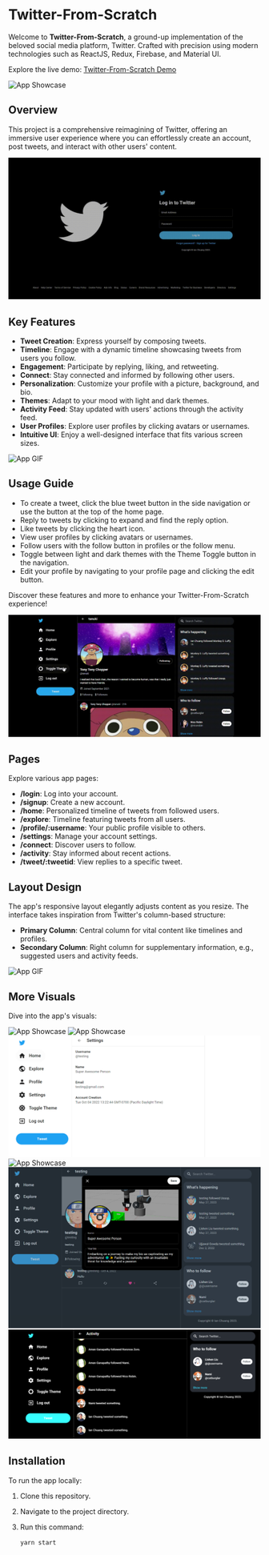 # Twitter-From-Scratch

Welcome to **Twitter-From-Scratch**, a ground-up implementation of the beloved social media platform, Twitter. Crafted with precision using modern technologies such as ReactJS, Redux, Firebase, and Material UI.

Explore the live demo: [Twitter-From-Scratch Demo](https://ian-chuang.github.io/Twitter-From-Scratch/)

<img src="readme_images/showcase1.PNG" alt="App Showcase">

## Overview

This project is a comprehensive reimagining of Twitter, offering an immersive user experience where you can effortlessly create an account, post tweets, and interact with other users' content.

<img src="readme_images/gif4.gif" alt="App GIF">

## Key Features

- **Tweet Creation**: Express yourself by composing tweets.
- **Timeline**: Engage with a dynamic timeline showcasing tweets from users you follow.
- **Engagement**: Participate by replying, liking, and retweeting.
- **Connect**: Stay connected and informed by following other users.
- **Personalization**: Customize your profile with a picture, background, and bio.
- **Themes**: Adapt to your mood with light and dark themes.
- **Activity Feed**: Stay updated with users' actions through the activity feed.
- **User Profiles**: Explore user profiles by clicking avatars or usernames.
- **Intuitive UI**: Enjoy a well-designed interface that fits various screen sizes.

<img src="readme_images/gif3.gif" alt="App GIF">

## Usage Guide

- To create a tweet, click the blue tweet button in the side navigation or use the button at the top of the home page.
- Reply to tweets by clicking to expand and find the reply option.
- Like tweets by clicking the heart icon.
- View user profiles by clicking avatars or usernames.
- Follow users with the follow button in profiles or the follow menu.
- Toggle between light and dark themes with the Theme Toggle button in the navigation.
- Edit your profile by navigating to your profile page and clicking the edit button.

Discover these features and more to enhance your Twitter-From-Scratch experience!

<img src="readme_images/gif1.gif" alt="App GIF">

## Pages

Explore various app pages:

- **/login**: Log into your account.
- **/signup**: Create a new account.
- **/home**: Personalized timeline of tweets from followed users.
- **/explore**: Timeline featuring tweets from all users.
- **/profile/:username**: Your public profile visible to others.
- **/settings**: Manage your account settings.
- **/connect**: Discover users to follow.
- **/activity**: Stay informed about recent actions.
- **/tweet/:tweetid**: View replies to a specific tweet.

## Layout Design

The app's responsive layout elegantly adjusts content as you resize. The interface takes inspiration from Twitter's column-based structure:

- **Primary Column**: Central column for vital content like timelines and profiles.
- **Secondary Column**: Right column for supplementary information, e.g., suggested users and activity feeds.

<img src="readme_images/gif2.gif" alt="App GIF">

## More Visuals

Dive into the app's visuals:

<img src="readme_images/showcase2.PNG" alt="App Showcase">

<img src="readme_images/showcase3.PNG" alt="App Showcase">

<img src="readme_images/showcase7.PNG" alt="App Showcase">

<img src="readme_images/showcase4.PNG" alt="App Showcase">

<img src="readme_images/showcase5.PNG" alt="App Showcase">

<img src="readme_images/showcase6.PNG" alt="App Showcase">

## Installation

To run the app locally:

1. Clone this repository.
2. Navigate to the project directory.
3. Run this command:

   ```sh
   yarn start
   ```
